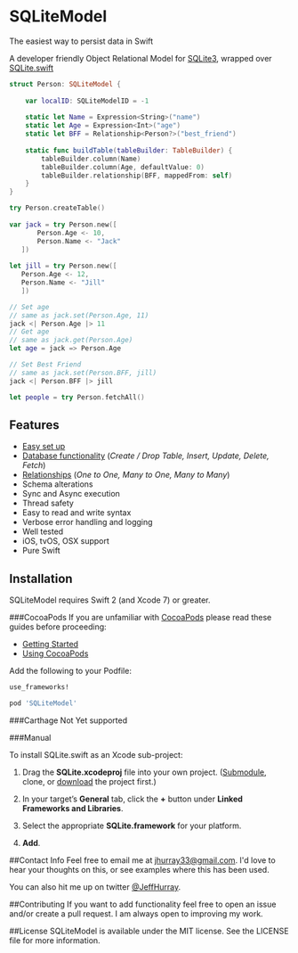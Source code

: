 # SQLiteModel
The easiest way to persist data in Swift

A developer friendly Object Relational Model for [SQLite3](http://www.sqlite.org/), wrapped over [SQLite.swift](https://github.com/stephencelis/SQLite.swift)

```swift
struct Person: SQLiteModel {
    
    var localID: SQLiteModelID = -1
    
    static let Name = Expression<String>("name")
    static let Age = Expression<Int>("age")
    static let BFF = Relationship<Person?>("best_friend")
    
    static func buildTable(tableBuilder: TableBuilder) {
        tableBuilder.column(Name)
        tableBuilder.column(Age, defaultValue: 0)
        tableBuilder.relationship(BFF, mappedFrom: self)
    }
}

try Person.createTable()
    
var jack = try Person.new([
       Person.Age <- 10,
       Person.Name <- "Jack"
   ])
    
let jill = try Person.new([
   Person.Age <- 12,
   Person.Name <- "Jill"
   ])

// Set age
// same as jack.set(Person.Age, 11)
jack <| Person.Age |> 11
// Get age
// same as jack.get(Person.Age)
let age = jack => Person.Age

// Set Best Friend
// same as jack.set(Person.BFF, jill)
jack <| Person.BFF |> jill

let people = try Person.fetchAll()

```

## Features
* [Easy set up]()
* [Database functionality]() (*Create / Drop Table, Insert, Update, Delete, Fetch*)
* [Relationships]() (*One to One, Many to One, Many to Many*)
* Schema alterations
* Sync and Async execution
* Thread safety
* Easy to read and write syntax
* Verbose error handling and logging
* Well tested
* iOS, tvOS, OSX support
* Pure Swift

## Installation

SQLiteModel requires Swift 2 (and Xcode 7) or greater.

###CocoaPods
If you are unfamiliar with [CocoaPods](https://cocoapods.org/) please read these guides before proceeding:

* [Getting Started](https://guides.cocoapods.org/using/getting-started.html)    
* [Using CocoaPods](https://guides.cocoapods.org/using/using-cocoapods.html)

Add the following to your Podfile:

```ruby
use_frameworks!

pod 'SQLiteModel'
```

###Carthage
Not Yet supported

###Manual

To install SQLite.swift as an Xcode sub-project:

 1. Drag the **SQLite.xcodeproj** file into your own project.
    ([Submodule][], clone, or [download][] the project first.)

 2. In your target’s **General** tab, click the **+** button under **Linked
    Frameworks and Libraries**.

 3. Select the appropriate **SQLite.framework** for your platform.

 4. **Add**.

[Frameworkless Targets]: Documentation/Index.md#frameworkless-targets
[Xcode]: https://developer.apple.com/xcode/downloads/
[Submodule]: http://git-scm.com/book/en/Git-Tools-Submodules
[download]: https://github.com/stephencelis/SQLite.swift/archive/master.zip

##Contact Info
Feel free to email me at [jhurray33@gmail.com](mailto:jhurray33@gmail.com?subject=SQLiteModel). I'd love to hear your thoughts on this, or see examples where this has been used.

You can also hit me up on twitter [@JeffHurray](https://twitter.com/JeffHurray).

##Contributing
If you want to add functionality feel free to open an issue and/or create a pull request. I am always open to improving my work.

##License
SQLiteModel is available under the MIT license. See the LICENSE file for more information.
